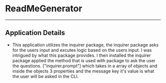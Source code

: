 # ReadMeGenerator
---
## Application Details 


 * This application utilizes the inquirer package, the inquirer package asks for the users input and excutes logic based on the users input. I was intrigued by what this package provides. I then installed the inquirer package applied the method that is used with package to ask the user the questions. ["inquirer.prompt"] which takes in a array of objects and inside the objects 3 properties and the message key it's value is what the user will be asked in the CLI.  
 
